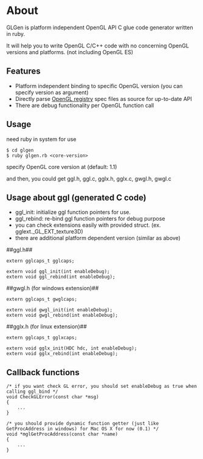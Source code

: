 About
============================

GLGen is platform independent OpenGL API C glue code generator written in ruby.

It will help you to write OpenGL C/C++ code with no concerning OpenGL versions and platforms. (not including OpenGL ES)

Features
----------------------------

* Platform independent binding to specific OpenGL version (you can specify version as argument)
* Directly parse [OpenGL registry](http://www.opengl.org/registry) spec files as source for up-to-date API
* There are debug functionality per OpenGL function call

Usage
----------------------------
need ruby in system for use

	$ cd glgen
	$ ruby glgen.rb <core-version>

specify OpenGL core version at <core-version> (default: 1.1)

and then, you could get ggl.h, ggl.c, gglx.h, gglx.c, gwgl.h, gwgl.c

Usage about ggl (generated C code)
----------------------------
* ggl_init: initialize ggl function pointers for use.
* ggl_rebind: re-bind ggl function pointers for debug purpose
* you can check extensions easily with provided struct. (ex. gglext._GL_EXT_texture3D)
* there are additional platform dependent version (similar as above)

##ggl.h##

	extern gglcaps_t gglcaps;

	extern void ggl_init(int enableDebug);	
	extern void ggl_rebind(int enableDebug);

##gwgl.h (for windows extension)##

	extern gglcaps_t gwglcaps;

	extern void gwgl_init(int enableDebug);	
	extern void gwgl_rebind(int enableDebug);

##gglx.h (for linux extension)##

	extern gglcaps_t gglxcaps;

	extern void gglx_init(HDC hdc, int enableDebug);	
	extern void gglx_rebind(int enableDebug);

Callback functions
----------------------------
	/* if you want check GL error, you should set enableDebug as true when calling ggl_bind */
	void CheckGLError(const char *msg)
	{
    	... 
	}

	/* you should provide dynamic function getter (just like GetProcAddress in windows) for Mac OS X for now (0.1) */
	void *mglGetProcAddress(const char *name)
	{
    	...
	}
